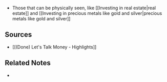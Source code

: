 - Those that can be physically seen, like [[Investing in real estate|real estate]] and [[Investing in precious metals like gold and silver|precious metals like gold and silver]]

## Sources
- [[(Done) Let's Talk Money - Highlights]]

## Related Notes
- 